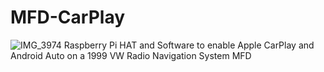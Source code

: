 # MFD-CarPlay
![IMG_3974](https://github.com/user-attachments/assets/cc56ef14-f076-45bd-b7d5-588ebdd775c3)
Raspberry Pi HAT and Software to enable Apple CarPlay and Android Auto on a 1999 VW Radio Navigation System MFD
